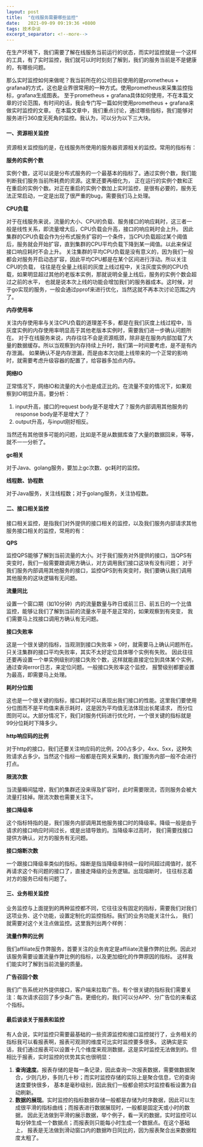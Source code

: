 ```yaml
---
layout: post 
title:  "在线服务需要哪些监控"
date:   2021-09-09 09:19:36 +0800 
tags: 技术杂谈
excerpt_separator: <!--more-->
---
```


在生产环境下，我们需要了解在线服务当前运行的状态，而实时监控就是一个这样的工具，有了实时监控，我们就可以时时刻刻了解到，我们的服务当前是不是健康的，有哪些问题。
<!--more-->
那么实时监控如何来做呢？我当前所在的公司目前使用的是prometheus + grafana的方式，这也是业界很常用的一种方式。使用prometheus来采集监控指标，grafana生成图表。
至于prometheus + grafana具体如何使用，不在本篇文章的讨论范围，有时间的话，我会专门写一篇如何使用prometheus + grafana来做实时监控的文章。 
在本篇文章中，我们重点讨论，通过哪些指标，我们能够对服务进行360度无死角的监控。我认为，可以分为以下三大块。

#### 一、资源相关监控

资源相关监控指的是，在线服务所使用的服务器资源相关的监控。常用的指标有：

**服务的实例个数**

实例个数，这可以说是分布式服务的一个最基本的指标了。通过实例个数，我们能判断我们服务当前所耗费的资源。这里还要再细化为，
正在运行的实例个数和正在重启的实例个数。对正在重启的实例个数加上实时监控，是很有必要的，服务无法正常启动，一定是出现了很严重的bug，需要我们马上处理。

**CPU负载**

对于在线服务来说，流量的大小、CPU的负载、服务接口的响应耗时，这三者一般是线性关系，即流量增大后，CPU负载会升高，接口的响应耗时会上升。
因此集群的CPU负载会作为分布式服务扩容的一个条件，当CPU负载超过某个阈值后，服务就会开始扩容，直到集群的CPU平均负载下降到某一阈值。以此来保证接口响应耗时不会上升。
关注集群的平均CPU负载是没有意义的，因为我们一般都会对服务开启动态扩容，因此平均CPU都是在某个区间进行浮动。所以关注CPU的负载，
往往是在全量上线前的灰度上线过程中，关注灰度实例的CPU负载，如果明显超过其他的老版本实例，那就说明全量上线后，服务的实例个数会超过之前的水平，
也就是说本次上线的功能会增加我们的服务器成本。这时候，对于go实现的服务，一般会通过pprof来进行优化，当然这就不再本次讨论范围之内了。

**内存使用率**

关注内存使用率与关注CPU负载的道理差不多，都是在我们灰度上线过程中，当灰度实例的内存使用率明显高于其他老版本实例时，需要我们进一步确认问题所在。
对于在线服务来说，内存往往不会是资源瓶颈，除非是在服务内部加载了大量的数据缓存。所以当观察到内存持续上升时，我们第一时间要考虑，是不是有内存泄漏。
如果确认不是内存泄漏，而是由本次功能上线带来的一个正常的影响时，就需要考虑升级容器的配置了，给容器多加点内存。

**网络IO**

正常情况下，网络IO和流量的大小也是成正比的。在流量不变的情况下，如果观察到IO明显升高，要分析：
1. input升高，接口的request body是不是增大了？服务内部调用其他服务的response body是不是增大了？
2. output升高，与input刚好相反。

当然还有其他很多可能的问题，比如是不是从数据库查了大量的数据回来，等等，就不一一分析了。

**gc相关**

对于Java、golang服务，要加上gc次数、gc耗时的监控。

**线程数、协程数**

对于Java服务，关注线程数；对于golang服务，关注协程数。


#### 二、接口相关监控

接口相关监控，是指我们对外提供的接口相关的监控，以及我们服务内部请求其他服务接口相关的监控，常用的有：

**QPS**

监控QPS能够了解到当前流量的大小。对于我们服务对外提供的接口，当QPS有突变时，我们一般需要跟调用方确认，对方调用我们接口这块有没有问题；
对于我们服务内部调用其他服务的接口，监控QPS到有突变时，我们要确认我们调用其他服务的这块逻辑有无问题。

**流量同比**

设置一个窗口期（如10分钟）内的流量数量与昨日或前三日、前五日的一个比值监控，能够让我们了解到当前的流量水平是不是正常的，如果观察到有突变，
我们需要马上找接口调用方确认有无问题。

**接口失败率**

这是一个很关键的指标，当观测到接口失败率 > 0时，就需要马上确认问题所在。只关注集群的接口平均失败率，其实不太好定位具体哪个实例有失败。
因此往往还要再设置一个单实例级别的接口失败个数，这样就能直接定位到具体某个实例，通过查询error日志，来定位问题。一般接口失败率这个监控，
报警级别都要设置为最高，即需要马上处理。

**耗时分位图**

这也是一个很关键的指标，接口耗时可以表现出我们接口的性能。这里我们要使用分位图而不是平均值来表示耗时，这是因为平均值无法体现出长尾请求，
而分位图则可以。大部分情况下，我们对服务代码进行优化时，一个很关键的指标就是99分位耗时下降多少。

**http响应码的比例**

对于http的接口，我们还要关注响应码的比例，200占多少，4xx、5xx，这种失败请求占多少。当然这个指标一般都是在网关采集的，我们服务内部一般不会进行打点。

**限流次数**

当流量瞬间猛增，我们的集群还没来得及扩容时，此时需要限流，否则服务会被大流量打挂掉。限流次数也需要关注下。

**接口降级率**

这个指标特指的是，我们服务内部调用其他服务接口时的降级率。降级一般是由于请求的接口响应时间过长，或是出错导致的。当降级率过高时，
我们需要找接口提供方确认，对方的服务有无问题。

**接口熔断次数**

一个跟接口降级率类似的指标。熔断是指当降级率持续一段时间超过阈值时，就不再请求这个有问题的接口了，直接走降级的业务逻辑。出现熔断时，
往往标志着对方的服务已经有问题了。

#### 三、业务相关监控
业务监控与上面提到的两种监控都不同，它往往没有固定的指标，需要我们对我们这项业务、这个功能，设置定制化的监控指标。我们的业务功能关注什么，
我们就需要对这个关注点做监控。这里我列出两个样例：

**流量作弊的比例**

我们affiliate反作弊服务，首要关注的业务肯定是affiliate流量作弊的比例。因此对该服务需要设置流量作弊比例的指标，以及更加细化的作弊原因的指标。
这样我们能实时了解到当前流量的质量。

**广告召回个数**

我们广告系统对外提供接口，客户端来拉取广告。有个很关键的指标我们需要关注：每次请求召回了多少条广告。更细化的，我们可以分APP、分广告位的来看这个指标。

#### 最后谈谈关于报表和监控

有人会说，实时监控只需要最基础的一些资源监控和接口监控就行了，业务相关的指标我可以看报表啊，报表可观测的维度可比实时监控要多很多。
这确实是实话，我们通过报表可以设置十几个维度来观测数据，这是实时监控无法做到的。但相比于报表，实时监控的优势其实也很明显：
1. **查询速度**。报表存储的是每一条记录，因此查询一次报表数据，需要做数据聚合，少则几秒，多则几十秒；而实时监控存储的实际上是聚合信息，它的查询速度要快很多，
基本是毫秒级别，因此我们一般都会把实时监控看板设置为自动刷新。
2. **数据的展现**。实时监控的指标数据存储一般都是存储为时序数据，因此可以生成很平滑的指标曲线；而报表进行数据展现时，一般都是固定天或小时的数据，
因此无法做到平滑的展示数据，举个例子，看一天的数据，实时监控可以每分钟生成一个数据点；而报表则只能每小时生成一个数据点。在这个基础上，
报表是无法做到滑动窗口内的数据昨日同比的，因为报表聚合出来数据粒度太粗了。